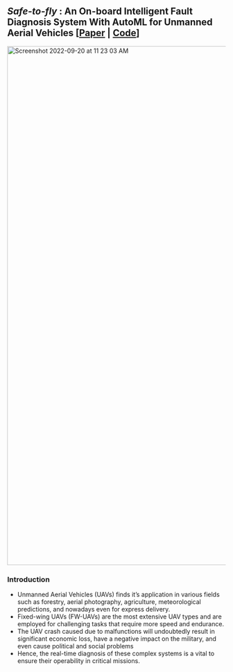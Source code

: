 ## _Safe-to-fly_ : An On-board Intelligent Fault Diagnosis System With AutoML for Unmanned Aerial Vehicles [[Paper](https://ieeexplore.ieee.org/document/9752852) | [Code](https://github.com/RITIK-12/safe-to-fly)]

<img width="1196" alt="Screenshot 2022-09-20 at 11 23 03 AM" src="https://user-images.githubusercontent.com/54806252/191177931-70de6492-6874-4bb0-aa5f-9d82081f55e8.png">

### Introduction
* Unmanned Aerial Vehicles (UAVs) finds it’s application in various fields such as forestry, aerial photography, agriculture, meteorological predictions, and nowadays even for express delivery.
* Fixed-wing UAVs (FW-UAVs) are the most extensive UAV types and are employed for challenging tasks that require more speed and endurance. 
* The UAV crash caused due to malfunctions will undoubtedly result in significant economic loss, have a negative impact on the military, and even cause political and social problems
* Hence, the real-time diagnosis of these complex systems is a vital to ensure their operability in critical missions.

